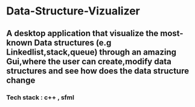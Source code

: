 # Data-Structure-Vizualizer
## A desktop application that visualize the most-known Data structures (e.g Linkedlist,stack,queue) through an amazing Gui,where the user can create,modify data structures and see how does the data structure change
### Tech stack : c++ , sfml
